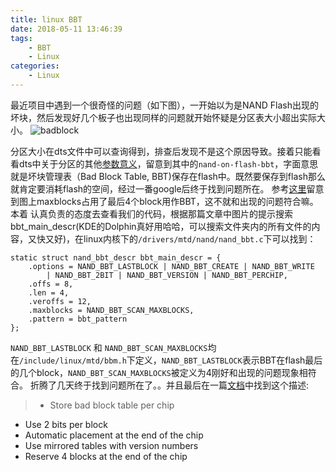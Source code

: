 ```yaml
---
title: linux BBT
date: 2018-05-11 13:46:39
tags: 
    - BBT
    - Linux
categories: 
    - Linux
---
```


最近项目中遇到一个很奇怪的问题（如下图），一开始以为是NAND Flash出现的坏块，然后发现好几个板子也出现同样的问题就开始怀疑是分区表大小超出实际大小。
![badblock](https://i.loli.net/2018/05/11/5af5325ed283b.jpg)

分区大小在dts文件中可以查询得到，排查后发现不是这个原因导致。接着只能看看dts中关于分区的其他[参数意义](https://www.kernel.org/doc/Documentation/devicetree/bindings/mtd/gpmi-nand.txt)，留意到其中的`nand-on-flash-bbt`，字面意思就是坏块管理表（Bad Block Table, BBT)保存在flash中。既然要保存到flash那么就肯定要消耗flash的空间，经过一番google后终于找到问题所在。
参考[这里](http://cmchao.logdown.com/posts/61616-nand-flash-support-in-linux)留意到图上maxblocks占用了最后4个block用作BBT，这不就和出现的问题符合嘛。本着
认真负责的态度去查看我们的代码，根据那篇文章中图片的提示搜索bbt_main_descr(KDE的Dolphin真好用哈哈，可以搜索文件夹内的所有文件的内容，又快又好)，在linux内核下的`/drivers/mtd/nand/nand_bbt.c`下可以找到：

    static struct nand_bbt_descr bbt_main_descr = {
        .options = NAND_BBT_LASTBLOCK | NAND_BBT_CREATE | NAND_BBT_WRITE
            | NAND_BBT_2BIT | NAND_BBT_VERSION | NAND_BBT_PERCHIP,
        .offs = 8,
        .len = 4,
        .veroffs = 12,
        .maxblocks = NAND_BBT_SCAN_MAXBLOCKS,
        .pattern = bbt_pattern
    };

`NAND_BBT_LASTBLOCK` 和 `NAND_BBT_SCAN_MAXBLOCKS`均在`/include/linux/mtd/bbm.h`下定义，`NAND_BBT_LASTBLOCK`表示BBT在flash最后的几个block，`NAND_BBT_SCAN_MAXBLOCKS`被定义为4刚好和出现的问题现象相符合。
折腾了几天终于找到问题所在了。。并且最后在一篇[文档](http://www.linux-mtd.infradead.org/tech/mtdnand/x144.html)中找到这个描述:

> - Store bad block table per chip
- Use 2 bits per block
- Automatic placement at the end of the chip
- Use mirrored tables with version numbers
- Reserve 4 blocks at the end of the chip
